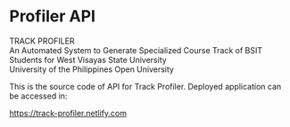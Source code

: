 # Profiler API

TRACK PROFILER
<br>
An Automated System to Generate Specialized Course Track of BSIT Students for West Visayas State University
<br>
University of the Philippines Open University
<br>

This is the source code of API for Track Profiler.
Deployed application can be accessed in:

https://track-profiler.netlify.com





